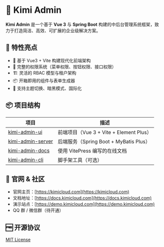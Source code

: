 # 🧩 Kimi Admin

**Kimi Admin** 是一个基于 **Vue 3** 与 **Spring Boot** 构建的中后台管理系统框架，致力于打造简洁、高效、可扩展的企业级解决方案。

## 🚀 特性亮点

- 🧱 基于 Vue3 + Vite 构建现代化前端架构
- 🔐 完整的权限系统（菜单权限、按钮权限、接口权限）
- 🏗️ 灵活的 RBAC 模型与租户架构
- 📦 开箱即用的组件与表单生成器
- 🌈 支持主题切换、暗黑模式、国际化

## 📦 项目结构

| 项目 | 描述 |
|------|------|
| [kimi-admin-ui](https://github.com/kimi-admin/kimi-admin-ui) | 前端项目（Vue 3 + Vite + Element Plus） |
| [kimi-admin-server](https://github.com/kimi-admin/kimi-admin-server) | 后端服务（Spring Boot + MyBatis Plus） |
| [kimi-admin-docs](https://github.com/kimi-admin/kimi-admin-docs) | 使用 VitePress 编写的在线文档 |
| [kimi-admin-cli](https://github.com/kimi-admin/kimi-admin-cli) | 脚手架工具（可选） |

## 📎 官网 & 社区

- 官网主页：[https://kimicloud.com](https://kimicloud.com)
- 文档地址：[https://docs.kimicloud.com](https://docs.kimicloud.com)
- 演示站点：[https://demo.kimicloud.com](https://demo.kimicloud.com)
- QQ 群 / 微信群（待开通）

## 🆓 开源协议

[MIT License](https://opensource.org/licenses/MIT)
